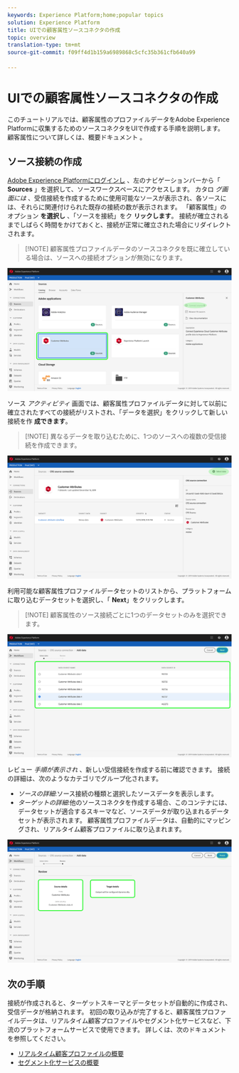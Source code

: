 ```yaml
---
keywords: Experience Platform;home;popular topics
solution: Experience Platform
title: UIでの顧客属性ソースコネクタの作成
topic: overview
translation-type: tm+mt
source-git-commit: f09ff4d1b159a6989868c5cfc35b361cfb640a99

---
```



# UIでの顧客属性ソースコネクタの作成

このチュートリアルでは、顧客属性のプロファイルデータをAdobe Experience Platformに収集するためのソースコネクタをUIで作成する手順を説明します。 顧客属性について詳しくは、概要ドキュメント [](https://docs.adobe.com/content/help/ja-JP/core-services/interface/customer-attributes/attributes.html)。

## ソース接続の作成

<a href="https://platform.adobe.com" target="_blank">Adobe Experience Platformにログインし</a> 、左のナビゲーションバーから「 **Sources** 」を選択して、ソースワークスペースにアクセスします。 カタロ *グ画面には* 、受信接続を作成するために使用可能なソースが表示され、各ソースには、それらに関連付けられた既存の接続の数が表示されます。 「顧客属性」のオプション **を選択し** 、「ソースを接続」をク **リックします**。 接続が確立されるまでしばらく時間をかけておくと、接続が正常に確立された場合にリダイレクトされます。

>[!NOTE] 顧客属性プロファイルデータのソースコネクタを既に確立している場合は、ソースへの接続オプションが無効になります。

![](../../../../images/tutorials/create/customer-attributes/CA-sources_catalog.png)

ソース *アクティビティ* 画面では、顧客属性プロファイルデータに対して以前に確立されたすべての接続がリストされ、「データを選択」をクリックして新しい接続を作 **成できます**。

>[!NOTE] 異なるデータを取り込むために、1つのソースへの複数の受信接続を作成できます。

![](../../../../images/tutorials/create/customer-attributes/CA-source_activity.png)

利用可能な顧客属性プロファイルデータセットのリストから、プラットフォームに取り込むデータセットを選択し、「 **Next**」をクリックします。

>[!NOTE] 顧客属性のソース接続ごとに1つのデータセットのみを選択できます。

![](../../../../images/tutorials/create/customer-attributes/CA-select_data.png)

レビュー *手順が表示され* 、新しい受信接続を作成する前に確認できます。 接続の詳細は、次のようなカテゴリでグループ化されます。

* *ソースの詳細*:ソース接続の種類と選択したソースデータを表示します。
* *ターゲットの詳細*:他のソースコネクタを作成する場合、このコンテナには、データセットが適合するスキーマなど、ソースデータが取り込まれるデータセットが表示されます。 顧客属性プロファイルデータは、自動的にマッピングされ、リアルタイム顧客プロファイルに取り込まれます。

![](../../../../images/tutorials/create/customer-attributes/CA-review.png)

## 次の手順

接続が作成されると、ターゲットスキーマとデータセットが自動的に作成され、受信データが格納されます。 初回の取り込みが完了すると、顧客属性プロファイルデータは、リアルタイム顧客プロファイルやセグメント化サービスなど、下流のプラットフォームサービスで使用できます。 詳しくは、次のドキュメントを参照してください。

* [リアルタイム顧客プロファイルの概要](../../../../../profile/home.md)
* [セグメント化サービスの概要](../../../../../segmentation/home.md)
